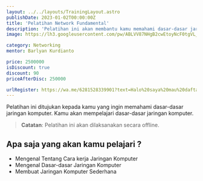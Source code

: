```yaml
---
layout: ../../layouts/TrainingLayout.astro
publishDate: 2023-01-02T00:00:00Z
title: 'Pelatihan Network Fundamental'
description: 'Pelatihan ini akan membantu kamu memahami dasar-dasar jaringan komputer.'
image: https://lh3.googleusercontent.com/pw/ABLVV87NHgB2cwEtoyNcF0tgVL_unN7TedetDGaVeVxQXIwZVmGPSy4PY_sJ0x0YXCUfguM1FFaaZ0lK6Ny7JZExkgw1ED8rOg-_ERoUQ91O6gS6PpGGIpXNPM4oUq_5yyL7q9D2ylP-Ctzys7aL093FDegA6BPbi42pTbJQav9oJM5ncWnrc1TADzu65TVR-Lole3ivrZn0kvdsfq9kYF1Y5cgmS0pDCfxVQeL1TXtZ_0BBO4pMTL-9hfqHnpGh-pCppa5IGl70VNvzlGQUnpPsN3cazrzGIlzs3M-87mQMrZFNhxFK2q1MGJSpeu3A2Amq8CLMfBfka8FHH_Rt4mO-DkIl5MpEe2zUg4vrK4ALo3cgoO4295tixxd2sjqvKBKmjedufZtOylk5lQnSOdQigeSoqRz1EUqDwAa7HTCIANh8jgTCbViW5GrdpIKzeJrxsQEARwiRIB1ewXofiZNE3cnkR2S5ghjtyrM3GjEOgbs0KRDaiedHsSuAIgHLYLA9Wpu9rJkz9vOLDNvZMghyPBalaQejo4aXrxS-Zbszdt3H14-WnKMEzwKy2yFDB_DzyT2ltDw8ws3aVwR35lVhZwm5Jrt1mR5h_cv0PXKcCylq1Fgrq6qqGUHs-CQ2hl9gVJbqSjm6RIm6zPxYycVtMLUub6UqEgfkxdkAIgt1akCxYYCelA6Ynt_k2mKXH95XRCOZ1qOw4aSsHsPpJd-T8VQirn-EwVxdVcwhAf2tvhptpIkYwveUxYlvUspBm1M9WRWvpWzIH6NMku9S1m3IBghzlO__6KcoEvE9bzo-3WndM-tBvf98i8Av2eZ13VBEaCs-mqlv7NZy_OOFP7qmXqAlTts_tqhvgTSnBVRk5RaWE36a6u1HWpzeqVF8AbWeLP0dFvibfJOW0qvvgErI_urVaGG4YoWSYh8MGpT0jImTM3bhZuh3iw1CyjZd2uuhMF2p1TnD7xlg_M181FMceJyy7yL50VEXGCk=w793-h991-s-no-gm?authuser=0

category: Networking
mentor: Barlyan Kurdianto

price: 2500000
isDiscount: true
discount: 90
priceAfterDisc: 250000

urlRegister: https://wa.me/6281528339901?text=Halo%20saya%20mau%20daftar%20pelatihan%20Network%20Fundamental
---
```


Pelatihan ini ditujukan kepada kamu yang ingin memahami dasar-dasar jaringan komputer. Kamu akan mempelajari dasar-dasar jaringan komputer.

> **Catatan**: Pelatihan ini akan dilaksanakan secara offline.

## Apa saja yang akan kamu pelajari ?

- Mengenal Tentang Cara kerja Jaringan Komputer
- Mengenal Dasar-dasar Jaringan Komputer
- Membuat Jaringan Komputer Sederhana
